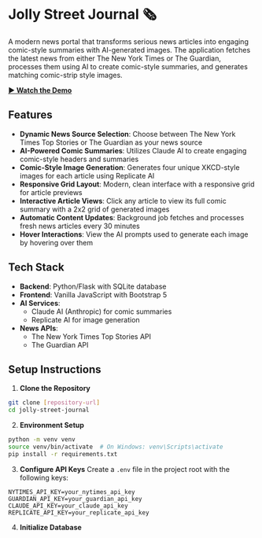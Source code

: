 # Jolly Street Journal 🗞️

A modern news portal that transforms serious news articles into engaging comic-style summaries with AI-generated images. The application fetches the latest news from either The New York Times or The Guardian, processes them using AI to create comic-style summaries, and generates matching comic-strip style images.

[**▶️ Watch the Demo**](jolly-street-journal-4k-original.mp4)


## Features

- **Dynamic News Source Selection**: Choose between The New York Times Top Stories or The Guardian as your news source
- **AI-Powered Comic Summaries**: Utilizes Claude AI to create engaging comic-style headers and summaries
- **Comic-Style Image Generation**: Generates four unique XKCD-style images for each article using Replicate AI
- **Responsive Grid Layout**: Modern, clean interface with a responsive grid for article previews
- **Interactive Article Views**: Click any article to view its full comic summary with a 2x2 grid of generated images
- **Automatic Content Updates**: Background job fetches and processes fresh news articles every 30 minutes
- **Hover Interactions**: View the AI prompts used to generate each image by hovering over them

## Tech Stack

- **Backend**: Python/Flask with SQLite database
- **Frontend**: Vanilla JavaScript with Bootstrap 5
- **AI Services**:
  - Claude AI (Anthropic) for comic summaries
  - Replicate AI for image generation
- **News APIs**:
  - The New York Times Top Stories API
  - The Guardian API

## Setup Instructions

1. **Clone the Repository**
```bash
git clone [repository-url]
cd jolly-street-journal
```

2. **Environment Setup**
```bash
python -m venv venv
source venv/bin/activate  # On Windows: venv\Scripts\activate
pip install -r requirements.txt
```

3. **Configure API Keys**
Create a `.env` file in the project root with the following keys:
```
NYTIMES_API_KEY=your_nytimes_api_key
GUARDIAN_API_KEY=your_guardian_api_key
CLAUDE_API_KEY=your_claude_api_key
REPLICATE_API_KEY=your_replicate_api_key
```

4. **Initialize Database**
